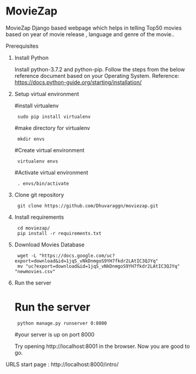 # MovieZap
MovieZap Django based webpage which helps in telling Top50 movies based on year of movie release , language and genre of the movie..

Prerequisites
1. Install Python

    Install python-3.7.2 and python-pip. Follow the steps from the below reference document based on your Operating System.                           Reference: https://docs.python-guide.org/starting/installation/

2. Setup virtual environment

    #install virtualenv 
    
        sudo pip install virtualenv

    #make directory for virtualenv
    
        mkdir envs

    #Create virtual environment
    
        virtualenv envs

    #Activate virtual environment
        
        . envs/bin/activate

3. Clone git repository

        git clone https://github.com/Dhuvaraggn/moviezap.git
    
4. Install requirements

        cd moviezap/
        pip install -r requirements.txt

5. Download Movies Database

        wget -L "https://docs.google.com/uc?export=download&id=1jqS_vNkDnmgoS9YH7fkdr2LAtIC3QJYq"
        mv "uc?export=download&id=1jqS_vNkDnmgoS9YH7fkdr2LAtIC3QJYq" "newmovies.csv"
 
6. Run the server

    # Run the server
        python manage.py runserver 0:8000

    #your server is up on port 8000
    
    Try opening http://localhost:8001 in the browser. Now you are good to go.

URLS
    start page : http://localhost:8000/intro/
    
